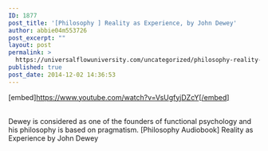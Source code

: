 ```yaml
---
ID: 1877
post_title: '[Philosophy ] Reality as Experience, by John Dewey'
author: abbie04m553726
post_excerpt: ""
layout: post
permalink: >
  https://universalflowuniversity.com/uncategorized/philosophy-reality-as-experience-by-john-dewey/
published: true
post_date: 2014-12-02 14:36:53
---
```

[embed]https://www.youtube.com/watch?v=VsUgfyjDZcY[/embed]</br></br>
<p>Dewey is considered as one of the founders of functional psychology and his philosophy is based on pragmatism. 
[Philosophy Audiobook] Reality as Experience by John Dewey</p>